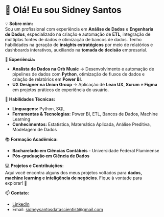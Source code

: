 # 👋 Olá! Eu sou Sidney Santos



💡 **Sobre mim:**  
Sou um profissional com experiência em **Análise de Dados** e **Engenharia de Dados**, especializado na criação e automação de **ETL**, integração de múltiplas fontes de dados e otimização de bancos de dados. Tenho habilidades na geração de **insights estratégicos** por meio de relatórios e dashboards interativos, auxiliando na **tomada de decisão** empresarial.  

🚀 **Experiência:**  
- **Analista de Dados na Orb Music** → Desenvolvimento e automação de pipelines de dados com **Python**, otimização de fluxos de dados e criação de relatórios em **Power BI**.  
- **UX Designer na Union Group** → Aplicação de **Lean UX**, **Scrum** e **Figma** em projetos práticos de experiência do usuário.  

🔧 **Habilidades Técnicas:**  
- **Linguagens:** Python, SQL
- **Ferramentas & Tecnologias:** Power BI, ETL, Bancos de Dados, Machine Learning    
- **Conhecimentos:** Estatística, Matemática Aplicada, Análise Preditiva, Modelagem de Dados  

📚 **Formação Acadêmica:**  
- **Bacharelado em Ciências Contábeis** - Universidade Federal Fluminense  
- **Pós-graduação em Ciência de Dados**  

💻 **Projetos e Contribuições:**  
Aqui você encontra alguns dos meus projetos voltados para **dados, machine learning e inteligência de negócios**. Fique à vontade para explorar! 🚀  

📫 **Contato:**  
- [LinkedIn](https://www.linkedin.com/in/sidney-santos-analista-de-dados/) 
-  Email: sidneysantosdatascientist@gmail.com
